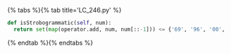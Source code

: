 {% tabs %}{% tab title='LC_246.py' %}

```py
def isStrobogrammatic(self, num):
  return set(map(operator.add, num, num[::-1])) <= {'69', '96', '00', '11', '88'}
```

{% endtab %}{% endtabs %}
